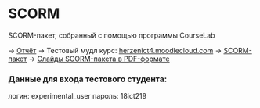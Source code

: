 # SCORM
SCORM-пакет, собранный с помощью программы CourseLab

-> [Отчёт](https://github.com/Yalkinzsun/SCORM/blob/master/SCORM_report.pdf)
-> Тестовый мудл курс: [herzenict4.moodlecloud.com](https://herzenict4.moodlecloud.com/login/index.php)
-> [SCORM-пакет](https://github.com/Yalkinzsun/SCORM/blob/master/SCORM-VKR-Kotlin-v2.zip) 
-> [Слайды SCORM-пакета в PDF-формате](https://github.com/Yalkinzsun/SCORM/blob/master/SCORM.pdf)

### Данные для входа тестового студента:
логин: experimental_user
пароль: 18ict219

